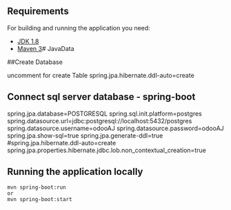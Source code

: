 
## Requirements

For building and running the application you need:

- [JDK 1.8](http://www.oracle.com/technetwork/java/javase/downloads/jdk8-downloads-2133151.html)
- [Maven 3](https://maven.apache.org)# JavaData

##Create Database

uncomment for create Table 
spring.jpa.hibernate.ddl-auto=create

## Connect sql server database - spring-boot
spring.jpa.database=POSTGRESQL
spring.sql.init.platform=postgres
spring.datasource.url=jdbc:postgresql://localhost:5432/postgres
spring.datasource.username=odooAJ
spring.datasource.password=odooAJ
spring.jpa.show-sql=true
spring.jpa.generate-ddl=true
#spring.jpa.hibernate.ddl-auto=create
spring.jpa.properties.hibernate.jdbc.lob.non_contextual_creation=true

## Running the application locally
```shell
mvn spring-boot:run
or 
mvn spring-boot:start
```
